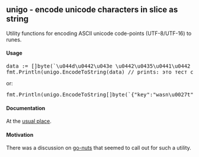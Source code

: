 <h2>unigo - encode unicode characters in slice as string</h2>
Utility functions for encoding ASCII unicode code-points (UTF-8/UTF-16) to runes.

<h4>Usage</h4>

<pre>
data := []byte(`\u044d\u0442\u043e \u0442\u0435\u0441\u0442 \u0441\u043e\u043e\u0431\u0449\u0435\u043d\u0438\u0435`)
fmt.Println(unigo.EncodeToString(data) // prints: это тест сообщение
</pre>

or:
<pre>
fmt.Println(unigo.EncodeToString[]byte(`{"key":"wasn\u0027t"}`)) // prints: {"key":"wasn't"}
</pre>

<h4>Documentation</h4>

At the [usual place](https://godoc.org/github.com/clbanning/unigo).

<h4>Motivation</h4>

There was a discussion on [go-nuts](https://groups.google.com/forum/#!topic/golang-nuts/KO1yubIbKpU) that seemed to call out for such a utility.
